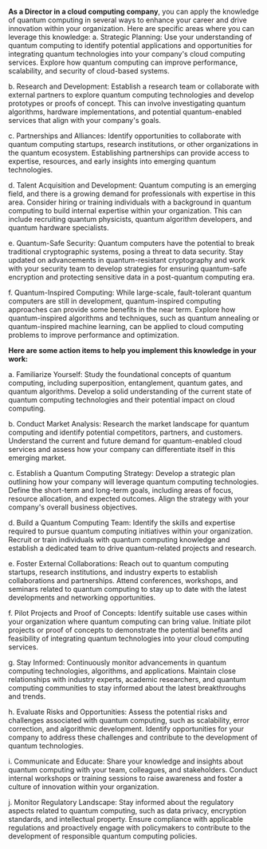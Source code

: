 **As a Director in a cloud computing company**, you can apply the knowledge of quantum computing in several ways to enhance your career and drive innovation within your organization. Here are specific areas where you can leverage this knowledge:
a. Strategic Planning: Use your understanding of quantum computing to identify potential applications and opportunities for integrating quantum technologies into your company's cloud computing services. Explore how quantum computing can improve performance, scalability, and security of cloud-based systems.

b. Research and Development: Establish a research team or collaborate with external partners to explore quantum computing technologies and develop prototypes or proofs of concept. This can involve investigating quantum algorithms, hardware implementations, and potential quantum-enabled services that align with your company's goals.

c. Partnerships and Alliances: Identify opportunities to collaborate with quantum computing startups, research institutions, or other organizations in the quantum ecosystem. Establishing partnerships can provide access to expertise, resources, and early insights into emerging quantum technologies.

d. Talent Acquisition and Development: Quantum computing is an emerging field, and there is a growing demand for professionals with expertise in this area. Consider hiring or training individuals with a background in quantum computing to build internal expertise within your organization. This can include recruiting quantum physicists, quantum algorithm developers, and quantum hardware specialists.

e. Quantum-Safe Security: Quantum computers have the potential to break traditional cryptographic systems, posing a threat to data security. Stay updated on advancements in quantum-resistant cryptography and work with your security team to develop strategies for ensuring quantum-safe encryption and protecting sensitive data in a post-quantum computing era.

f. Quantum-Inspired Computing: While large-scale, fault-tolerant quantum computers are still in development, quantum-inspired computing approaches can provide some benefits in the near term. Explore how quantum-inspired algorithms and techniques, such as quantum annealing or quantum-inspired machine learning, can be applied to cloud computing problems to improve performance and optimization.

**Here are some action items to help you implement this knowledge in your work:**

a. Familiarize Yourself: Study the foundational concepts of quantum computing, including superposition, entanglement, quantum gates, and quantum algorithms. Develop a solid understanding of the current state of quantum computing technologies and their potential impact on cloud computing.

b. Conduct Market Analysis: Research the market landscape for quantum computing and identify potential competitors, partners, and customers. Understand the current and future demand for quantum-enabled cloud services and assess how your company can differentiate itself in this emerging market.

c. Establish a Quantum Computing Strategy: Develop a strategic plan outlining how your company will leverage quantum computing technologies. Define the short-term and long-term goals, including areas of focus, resource allocation, and expected outcomes. Align the strategy with your company's overall business objectives.

d. Build a Quantum Computing Team: Identify the skills and expertise required to pursue quantum computing initiatives within your organization. Recruit or train individuals with quantum computing knowledge and establish a dedicated team to drive quantum-related projects and research.

e. Foster External Collaborations: Reach out to quantum computing startups, research institutions, and industry experts to establish collaborations and partnerships. Attend conferences, workshops, and seminars related to quantum computing to stay up to date with the latest developments and networking opportunities.

f. Pilot Projects and Proof of Concepts: Identify suitable use cases within your organization where quantum computing can bring value. Initiate pilot projects or proof of concepts to demonstrate the potential benefits and feasibility of integrating quantum technologies into your cloud computing services.

g. Stay Informed: Continuously monitor advancements in quantum computing technologies, algorithms, and applications. Maintain close relationships with industry experts, academic researchers, and quantum computing communities to stay informed about the latest breakthroughs and trends.

h. Evaluate Risks and Opportunities: Assess the potential risks and challenges associated with quantum computing, such as scalability, error correction, and algorithmic development. Identify opportunities for your company to address these challenges and contribute to the development of quantum technologies.

i. Communicate and Educate: Share your knowledge and insights about quantum computing with your team, colleagues, and stakeholders. Conduct internal workshops or training sessions to raise awareness and foster a culture of innovation within your organization.

j. Monitor Regulatory Landscape: Stay informed about the regulatory aspects related to quantum computing, such as data privacy, encryption standards, and intellectual property. Ensure compliance with applicable regulations and proactively engage with policymakers to contribute to the development of responsible quantum computing policies.

